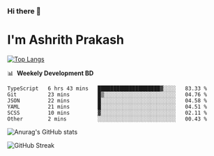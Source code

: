 ### Hi there 👋
# I'm Ashrith Prakash

[![Top Langs](https://github-readme-stats.vercel.app/api/top-langs/?username=xxcheckmatexx&count_private=true&include_all_commits=true&show_icons=true&line_height=20&title_color=FFFFFF&icon_color=FFFFFF&text_color=FFFFFF&bg_color=0D1117&langs_count=8)](https://github.com/anuraghazra/github-readme-stats)

📊 &nbsp;**Weekely Development BD**

<!--START_SECTION:waka-->

```text
TypeScript   6 hrs 43 mins   ████████████████████▓░░░░   83.33 %
Git          23 mins         █▒░░░░░░░░░░░░░░░░░░░░░░░   04.76 %
JSON         22 mins         █░░░░░░░░░░░░░░░░░░░░░░░░   04.58 %
YAML         21 mins         █░░░░░░░░░░░░░░░░░░░░░░░░   04.51 %
SCSS         10 mins         ▓░░░░░░░░░░░░░░░░░░░░░░░░   02.11 %
Other        2 mins          ░░░░░░░░░░░░░░░░░░░░░░░░░   00.43 %
```

<!--END_SECTION:waka-->

![Anurag's GitHub stats](https://github-readme-stats.vercel.app/api?username=xxcheckmatexx&count_private=true&show_icons=true&theme=merko)  

![GitHub Streak](http://github-readme-streak-stats.herokuapp.com?user=xxcheckmatexx&theme=merko&hide_border=true&date_format=M%20j%5B%2C%20Y%5D&fire=DD0E0B)
<br/>
